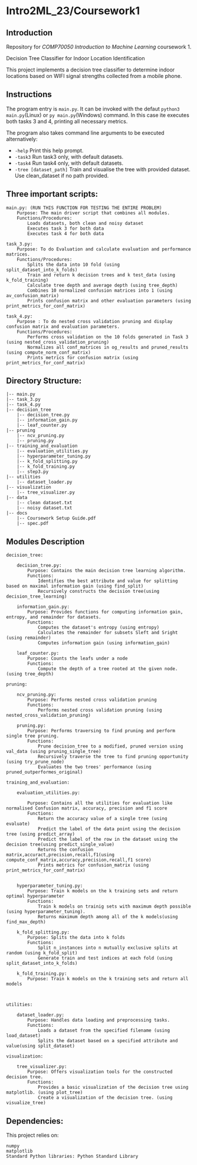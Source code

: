 # Intro2ML_23/Coursework1

## Introduction 

Repository for *COMP70050 Introduction to Machine Learning* coursework 1.

Decision Tree Classifier for Indoor Location Identification

This project implements a decision tree classifier to determine indoor locations based on WIFI signal strengths collected from a mobile phone.

## Instructions

The program entry is `main.py`. It can be invoked with the defaut `python3 main.py`(Linux) or `py main.py`(Windows) command.
In this case ite executes both tasks 3 and 4, printing all necessary metrics.

The program also takes command line arguments to be executed alternatively:
- `-help` Print this help prompt.
- `-task3` Run task3 only, with default datasets.
- `-task4` Run task4 only, with default datasets.
- `-tree [dataset_path]` Train and visualise the tree with provided dataset. Use clean_dataset if no path provided.


## Three important scripts:

    main.py: (RUN THIS FUNCTION FOR TESTING THE ENTIRE PROBLEM)
        Purpose: The main driver script that combines all modules.
        Functions/Procedures:
            Loads datasets, both clean and noisy dataset
            Executes task 3 for both data
            Executes task 4 for both data

    task_3.py:
        Purpose: To do Evaluation and calculate evaluation and performance matrices.
        Functions/Procedures:
            Splits the data into 10 fold (using split_dataset_into_k_folds)
            Train and return k decision trees and k test_data (using k_fold_training)
            Calculate tree depth and average depth (using tree_depth)
            Combines 10 normalized confusion matrices into 1 (using av_confusion_matrix)
            Prints confusion matrix and other evaluation parameters (using print_metrics_for_conf_matrix)

    task_4.py:
        Purpose : To do nested cross validation pruning and display confusion matrix and evaluation parameters.
        Functions/Procedures:
            Performs cross validation on the 10 folds generated in Task 3 (using nested_cross_validation_pruning) 
            Normalizes all conf_matrices in og_results and pruned_results (using compute_norm_conf_matrix)
            Prints metrics for confusion matrix (using print_metrics_for_conf_matrix) 

## Directory Structure:

    |-- main.py
    |-- task_3.py
    |-- task_4.py
    |-- decision_tree
        |-- decision_tree.py
        |-- information_gain.py
        |-- leaf_counter.py
    |-- pruning
        |-- ncv_pruning.py
        |-- pruning.py
    |-- training_and_evaluation
        |-- evaluation_utilities.py
        |-- hyperparameter_tuning.py
        |-- k_fold_splitting.py
        |-- k_fold_training.py
        |-- step3.py
    |-- utilities
        |-- dataset_loader.py
    |-- visualization
        |-- tree_visualizer.py
    |-- data
        |-- clean dataset.txt
        |-- noisy dataset.txt
    |-- docs
        |-- Coursework Setup Guide.pdf
        |-- spec.pdf


## Modules Description

    decision_tree:

        decision_tree.py:
            Purpose: Contains the main decision tree learning algorithm.
            Functions:
                Identifies the best attribute and value for splitting based on maximal information gain (using find_split)
                Recursively constructs the decision tree(using decision_tree_learning)
    
        information_gain.py:
            Purpose: Provides functions for computing information gain, entropy, and remainder for datasets.
            Functions:
                Computes the dataset's entropy (using entropy)
                Calculates the remainder for subsets Sleft and Sright (using remainder)
                Computes information gain (using information_gain)
        
        leaf_counter.py:
            Purpose: Counts the leafs under a node
            Functions: 
                Compute the depth of a tree rooted at the given node. (using tree_depth)
    
    pruning:

        ncv_pruning.py:
            Purpose: Performs nested cross validation pruning
            Functions:
                Performs nested cross validation pruning (using nested_cross_validation_pruning)

        pruning.py:
            Purpose: Performs traversing to find pruning and perform single tree pruning.
            Functions:
                Prune decision_tree to a modified, pruned version using val_data (using pruning_single_tree)
                Recursively traverse the tree to find pruning opportunity (using try_prune_node)
                Evaluates the two trees' performance (using pruned_outperformes_original)
    
    training_and_evaluation:

        evaluation_utilities.py:

            Purpose: Contains all the utilities for evaluation like normalised Confusion matrix, accuracy, precision and f1 score
            Functions:  
                Return the accuracy value of a single tree (using evaluate)
                Predict the label of the data point using the decision tree (using predict_array)
                Predict the label of the row in the dataset using the decision tree(using predict_single_value)
                Returns the confusion matrix,accuract,precision,recall,f1(using compute_conf_matrix,accuracy,precision,recall,f1 score)
                Prints metrics for confusion_matrix (using print_metrics_for_conf_matrix)

        
        hyperparameter_tuning.py:
            Purpose: Train k models on the k training sets and return optimal hyperparameter
            Functions:
                Train k models on trainig sets with maximum depth possible (using hyperparameter_tuning).
                Returns maximum depth among all of the k models(using find_max_depth)
        
        k_fold_splitting.py:
            Purpose: Splits the data into k folds
            Functions:
                Split n_instances into n mutually exclusive splits at random (using k_fold_split)
                Generate train and test indices at each fold (using split_dataset_into_k_folds)

        k_fold_training.py:
            Purpose: Train k models on the k training sets and return all models



    utilities:

        dataset_loader.py:
            Purpose: Handles data loading and preprocessing tasks.
            Functions:
                Loads a dataset from the specified filename (using load_dataset)
                Splits the dataset based on a specified attribute and value(using split_dataset)

    visualization:

        tree_visualizer.py:
            Purpose: Offers visualization tools for the constructed decision tree.
            Functions:
                Provides a basic visualization of the decision tree using matplotlib. (using plot_tree)
                Create a visualization of the decision tree. (using visualize_tree)


## Dependencies:

This project relies on:

    numpy
    matplotlib
    Standard Python libraries: Python Standard Library
